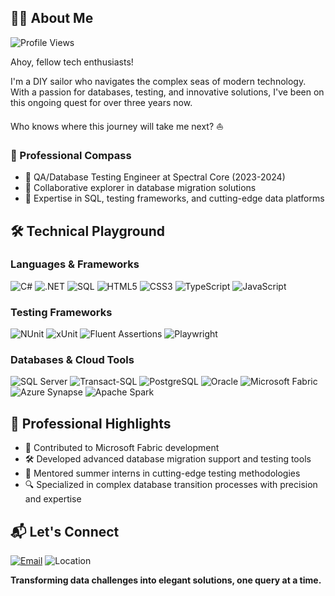 ## 👨‍💻 About Me
![Profile Views](https://komarev.com/ghpvc/?username=MarkoAvram94&style=flat-square&color=blue)

Ahoy, fellow tech enthusiasts! 

I'm a DIY sailor who navigates the complex seas of modern technology. With a passion for databases, testing, and innovative solutions, I've been on this ongoing quest for over three years now. 

Who knows where this journey will take me next? ⛵

### 🚢 Professional Compass
- 🔬 QA/Database Testing Engineer at Spectral Core (2023-2024)
- 🤝 Collaborative explorer in database migration solutions
- 🧪 Expertise in SQL, testing frameworks, and cutting-edge data platforms

## 🛠 Technical Playground

### Languages & Frameworks
![C#](https://img.shields.io/badge/C%23-239120?style=flat-square&logo=c-sharp&logoColor=white)
![.NET](https://img.shields.io/badge/.NET-5C2D91?style=flat-square&logo=.net&logoColor=white)
![SQL](https://img.shields.io/badge/SQL-4479A1?style=flat-square&logo=postgresql&logoColor=white)
![HTML5](https://img.shields.io/badge/HTML5-E34F26?style=flat-square&logo=html5&logoColor=white)
![CSS3](https://img.shields.io/badge/CSS3-FFD966?style=flat-square&logo=css3&logoColor=white)
![TypeScript](https://img.shields.io/badge/TypeScript-2986CC?style=flat-square&logo=typescript&logoColor=white)
![JavaScript](https://img.shields.io/badge/JavaScript-F7DF1E?style=flat-square&logo=javascript&logoColor=black)

### Testing Frameworks
![NUnit](https://img.shields.io/badge/NUnit-green?style=flat-square)
![xUnit](https://img.shields.io/badge/xUnit-blue?style=flat-square)
![Fluent Assertions](https://img.shields.io/badge/Fluent%20Assertions-6C757D?style=flat-square)
![Playwright](https://img.shields.io/badge/Playwright-45ba4b?style=flat-square&logo=playwright&logoColor=white)

### Databases & Cloud Tools
![SQL Server](https://img.shields.io/badge/SQL%20Server-2986CC?style=flat-square&logo=microsoft-sql-server&logoColor=white)
![Transact-SQL](https://img.shields.io/badge/Transact--SQL-CC2927?style=flat-square&logo=microsoft-sql-server&logoColor=white)
![PostgreSQL](https://img.shields.io/badge/PostgreSQL-316192?style=flat-square&logo=postgresql&logoColor=white)
![Oracle](https://img.shields.io/badge/Oracle-F80000?style=flat-square&logo=oracle&logoColor=white)
![Microsoft Fabric](https://img.shields.io/badge/Microsoft%20Fabric-6AA84F?style=flat-square&logo=microsoft&logoColor=white)
![Azure Synapse](https://img.shields.io/badge/Azure%20Synapse-0078D4?style=flat-square&logo=microsoft-azure&logoColor=white)
![Apache Spark](https://img.shields.io/badge/Apache%20Spark-E25A1C?style=flat-square&logo=apache-spark&logoColor=white)

## 🔬 Professional Highlights

- 🚀 Contributed to Microsoft Fabric development
- 🛠 Developed advanced database migration support and testing tools
- 👥 Mentored summer interns in cutting-edge testing methodologies
- 🔍 Specialized in complex database transition processes with precision and expertise

## 📬 Let's Connect

[![Email](https://img.shields.io/badge/Email-D14836?style=flat-square&logo=gmail&logoColor=white)](mailto:markoavram94@outlook.com)
![Location](https://img.shields.io/badge/Sarajevo-Bosnia%20and%20Herzegovina-blue?style=flat-square&logo=google-maps&logoColor=white)

**Transforming data challenges into elegant solutions, one query at a time.**



